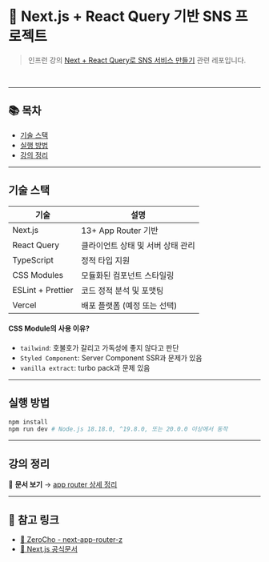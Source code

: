 # 🚀 Next.js + React Query 기반 SNS 프로젝트

> 인프런 강의 [Next + React Query로 SNS 서비스 만들기](https://www.inflearn.com/course/next-react-query-sns%EC%84%9C%EB%B9%84%EC%8A%A4/dashboard) 관련 레포입니다.

<br/>

---

## 📚 목차

- [기술 스택](#-기술-스택)
- [실행 방법](#-실행-방법)
- [강의 정리](#-강의-정리)

---

## 기술 스택

| 기술              | 설명                              |
| ----------------- | --------------------------------- |
| Next.js           | 13+ App Router 기반               |
| React Query       | 클라이언트 상태 및 서버 상태 관리 |
| TypeScript        | 정적 타입 지원                    |
| CSS Modules       | 모듈화된 컴포넌트 스타일링        |
| ESLint + Prettier | 코드 정적 분석 및 포맷팅          |
| Vercel            | 배포 플랫폼 (예정 또는 선택)      |

#### CSS Module의 사용 이유?

- `tailwind`: 호불호가 갈리고 가독성에 좋지 않다고 판단
- `Styled Component`: Server Component SSR과 문제가 있음
- `vanilla extract`: turbo pack과 문제 있음

---

## 실행 방법

```bash
npm install
npm run dev # Node.js 18.18.0, ^19.8.0, 또는 20.0.0 이상에서 동작
```

---

## 강의 정리

📄 **문서 보기** → [app router 상세 정리](./docs/about-app-router.md)

---

## 📌 참고 링크

- [📘 ZeroCho - next-app-router-z](https://github.com/ZeroCho/next-app-router-z)
- [📘 Next.js 공식문서](https://nextjs.org/docs)
